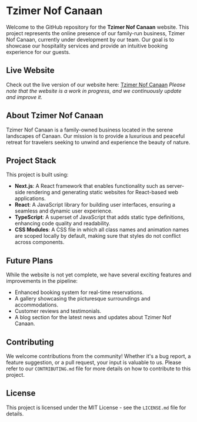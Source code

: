 # Tzimer Nof Canaan

Welcome to the GitHub repository for the **Tzimer Nof Canaan** website. This project represents the online presence of our family-run business, Tzimer Nof Canaan, currently under development by our team. Our goal is to showcase our hospitality services and provide an intuitive booking experience for our guests.

## Live Website

Check out the live version of our website here: [Tzimer Nof Canaan](https://tzimer-nof-canaan-3etd-gkncrn9pq-rinat-canaans-projects.vercel.app/)
*Please note that the website is a work in progress, and we continuously update and improve it.*

## About Tzimer Nof Canaan

Tzimer Nof Canaan is a family-owned business located in the serene landscapes of Canaan. Our mission is to provide a luxurious and peaceful retreat for travelers seeking to unwind and experience the beauty of nature.

## Project Stack

This project is built using:

- **Next.js**: A React framework that enables functionality such as server-side rendering and generating static websites for React-based web applications.
- **React**: A JavaScript library for building user interfaces, ensuring a seamless and dynamic user experience.
- **TypeScript**: A superset of JavaScript that adds static type definitions, enhancing code quality and readability.
- **CSS Modules**: A CSS file in which all class names and animation names are scoped locally by default, making sure that styles do not conflict across components.

## Future Plans

While the website is not yet complete, we have several exciting features and improvements in the pipeline:

- Enhanced booking system for real-time reservations.
- A gallery showcasing the picturesque surroundings and accommodations.
- Customer reviews and testimonials.
- A blog section for the latest news and updates about Tzimer Nof Canaan.

## Contributing

We welcome contributions from the community! Whether it's a bug report, a feature suggestion, or a pull request, your input is valuable to us. Please refer to our `CONTRIBUTING.md` file for more details on how to contribute to this project.

## License

This project is licensed under the MIT License - see the `LICENSE.md` file for details.
